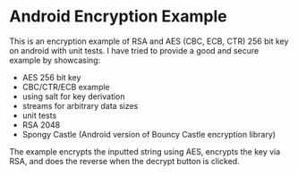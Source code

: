 Android Encryption Example
========================

This is an encryption example of RSA and AES (CBC, ECB, CTR) 256 bit key on android with unit tests. I have 
tried to provide a good and secure example by showcasing:

* AES 256 bit key
* CBC/CTR/ECB example
* using salt for key derivation
* streams for arbitrary data sizes
* unit tests
* RSA 2048
* Spongy Castle (Android version of Bouncy Castle encryption library)

The example encrypts the inputted string using AES, encrypts the key via RSA, and does the reverse when
the decrypt button is clicked.

